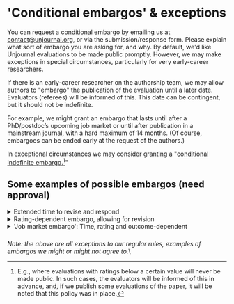 # 'Conditional embargos' & exceptions

You can request a conditional embargo by emailing us at [contact@unjournal.org](mailto:contact@unjournal.org), or via the submission/response form. Please explain what sort of embargo you are asking for, and why. By default, we'd like Unjournal evaluations to be made public promptly. However, we may make exceptions in special circumstances, particularly for very early-career researchers.

If there is an early-career researcher on the authorship team, we may allow authors to "embargo" the publication of the evaluation until a later date. Evaluators (referees) will be informed of this. This date can be contingent, but it should not be indefinite.&#x20;

For example, we might grant an embargo that lasts until after a PhD/postdoc’s upcoming job market or until after publication in a mainstream journal, with a hard maximum of 14 months. (Of course, embargoes can be ended early at the request of the authors.)

In exceptional circumstances we may consider granting a "[conditional indefinite embargo.](#user-content-fn-1)[^1]"



## Some examples of possible embargos (need approval)

<details>

<summary>Extended time to revise and respond</summary>

1. We will invite 2 or 3 relevant experts to evaluate and rate this work, letting them know about the following embargo
2. When the evaluations come back, we will ask if you want to respond/revise.  If you commit to responding (please let us know your plan within 1 week):
   1. &#x20;we will make it public that the evaluations are complete, and you have committed to revise and respond.&#x20;
   2. We will give you 8 weeks to revise the paper, to write a response note how you have revised,
   3. We will give the evaluators additional time to adjust their evaluations and ratings in response to your revision/response
   4. After this we will publish the evaluation package
3. If you do not commit to responding, we will post the evaluation package
4. If you are happy with the evaluations, we can post them at any time, by your request.

</details>

<details>

<summary>Rating-dependent embargo, allowing for revision</summary>

1. We will  invite 2 or 3 relevant experts to evaluate and rate this work, letting them know about the following embargo
2. When the evaluations come back..., we will ask if you want to respond.&#x20;
   1. If all evaluators gave a 4.5 rating or higher as their middle rating on the "[Journal rank tier, normative](https://globalimpact.gitbook.io/the-unjournal-project-and-communication-space/policies-projects-evaluation-workflow/evaluation/guidelines-for-evaluators#journal-ranking-tiers)" rating (basically suggesting they think it's at the level meriting publication in a top-5+ journal) we will give you 3 weeks to respond before posting the package. (This is roughly our usual policy)
   2. Otherwise (if any rate below 4.5 but none rate it below 3.25) we will give you 8 weeks to revise the paper in response to this, to write a response noting how you have responded. We will give the evaluators further time to adjust their evaluations and ratings in turn, before posting the evaluation package.
   3. If any evaluators rate the paper 'fairly negatively' (below 3.25) on this measure, we will grant a six month embargo from this point, before posting the package. During this time you will also have the opportunity to revise and respond, as in the previous case (case 2.2).&#x20;
3. If you are happy with the evaluations, we can post them at any time, by your request.

</details>

<details>

<summary>'Job market embargo': Time, rating and outcome-dependent </summary>

1. We will  invite 2 or 3 relevant experts to evaluate and rate this work, letting them know about the following embargo
2. When the evaluations come back. If all evaluators gave a 4.5 rating or higher as their middle rating on the "[Journal rank tier, normative](https://globalimpact.gitbook.io/the-unjournal-project-and-communication-space/policies-projects-evaluation-workflow/evaluation/guidelines-for-evaluators#journal-ranking-tiers)" rating (basically suggesting they think it's at the level meriting publication in a top-5+ journal) we will give you 3 weeks to respond before posting the package. (This is roughly our usual policy)
3. Otherwise we will wait to post the evaluations until June 15, or until all PhD student or Post-doc authors have found a new job (as reported on social media, LinkedIn etc)
   1. During the intervening time, you have the opportunity to revise and respond, and if you do we give the evaluators time to update their evaluations and ratings in turn.&#x20;
4. If you are happy with the evaluations, we can post them at any time, by your request.

</details>

###

_Note: the above are all exceptions to our regular rules, examples of embargos we might or  might not agree to._\




[^1]: E.g., where evaluations with ratings below a certain value will never be made public. In such cases, the evaluators will be informed of this in advance, and, if we publish some evaluations of the paper, it will be noted that this policy was in place.
